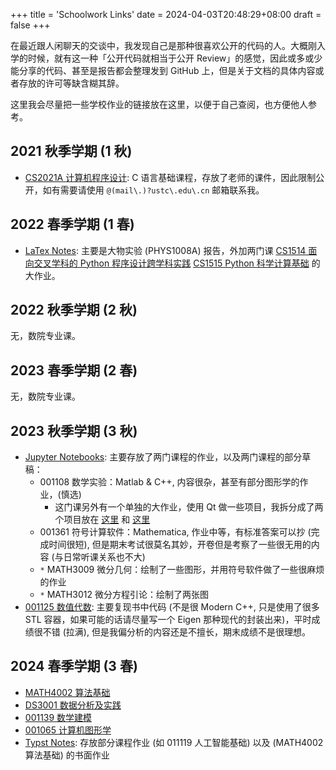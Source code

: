 +++
title = 'Schoolwork Links'
date = 2024-04-03T20:48:29+08:00
draft = false
+++

在最近跟人闲聊天的交谈中，我发现自己是那种很喜欢公开的代码的人。大概刚入学的时候，就有这一种「公开代码就相当于公开 Review」的感觉，因此或多或少能分享的代码、甚至是报告都会整理发到 GitHub 上，但是关于文档的具体内容或者存放的许可等缺含糊其辞。

这里我会尽量把一些学校作业的链接放在这里，以便于自己查阅，也方便他人参考。

## 2021 秋季学期 (1 秋)

- [CS2021A 计算机程序设计](https://github.com/tiankaima/USTC-Homework-CS2021A): C 语言基础课程，存放了老师的课件，因此限制公开，如有需要请使用 `@(mail\.)?ustc\.edu\.cn` 邮箱联系我。

## 2022 春季学期 (1 春)

- [LaTex Notes](https://github.com/tiankaima/latex-notes): 主要是大物实验 (PHYS1008A) 报告，外加两门课 [CS1514 面向交叉学科的 Python 程序设计跨学科实践](https://github.com/tiankaima/latex-notes/blob/master/8205e2/main.pdf) [CS1515 Python 科学计算基础](https://github.com/tiankaima/latex-notes/blob/master/c0511f/main.pdf) 的大作业。

## 2022 秋季学期 (2 秋)

无，数院专业课。

## 2023 春季学期 (2 春)

无，数院专业课。

## 2023 秋季学期 (3 秋)

- [Jupyter Notebooks](https://github.com/tiankaima/Notebooks): 主要存放了两门课程的作业，以及两门课程的部分草稿：
  - 001108 数学实验：Matlab & C++, 内容很杂，甚至有部分图形学的作业，(慎选)
    - 这门课另外有一个单独的大作业，使用 Qt 做一些项目，我拆分成了两个项目放在 [这里](https://github.com/tiankaima/qt_cam) 和 [这里](https://github.com/tiankaima/qt_example_proj)
  - 001361 符号计算软件：Mathematica, 作业中等，有标准答案可以抄 (完成时间很短), 但是期末考试很莫名其妙，开卷但是考察了一些很无用的内容 (与日常听课关系也不大)
  - `*` MATH3009 微分几何：绘制了一些图形，并用符号软件做了一些很麻烦的作业
  - `*` MATH3012 微分方程引论：绘制了两张图
- [001125 数值代数](https://github.com/tiankaima/numerical_linear_algebra): 主要复现书中代码 (不是很 Modern C++, 只是使用了很多 STL 容器，如果可能的话请尽量写一个 Eigen 那种现代的封装出来)，平时成绩很不错 (拉满), 但是我偏分析的内容还是不擅长，期末成绩不是很理想。

## 2024 春季学期 (3 春)

- [MATH4002 算法基础](https://github.com/tiankaima/USTC_ALGO_24)
- [DS3001 数据分析及实践](https://github.com/tiankaima/USTC_AD_24)
- [001139 数学建模](https://github.com/tiankaima/USTC_MM_24)
- [001065 计算机图形学](https://github.com/tiankaima/USTC_CG_24_HW)
- [Typst Notes](https://github.com/tiankaima/typst-notes): 存放部分课程作业 (如 011119 人工智能基础) 以及 (MATH4002 算法基础) 的书面作业
